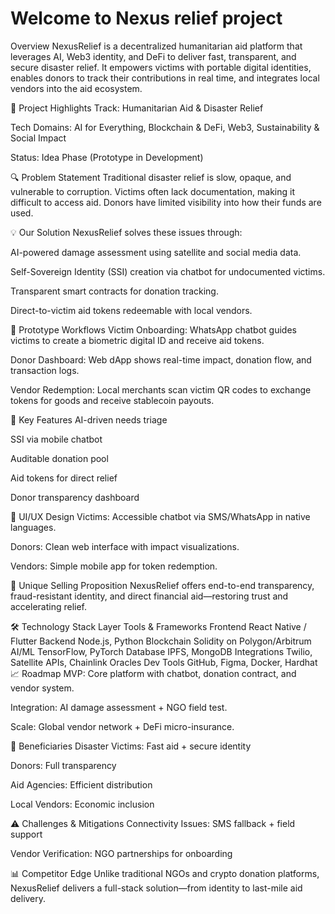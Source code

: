 # Welcome to Nexus relief project
Overview
NexusRelief is a decentralized humanitarian aid platform that leverages AI, Web3 identity, and DeFi to deliver fast, transparent, and secure disaster relief. It empowers victims with portable digital identities, enables donors to track their contributions in real time, and integrates local vendors into the aid ecosystem.

🚀 Project Highlights
Track: Humanitarian Aid & Disaster Relief

Tech Domains: AI for Everything, Blockchain & DeFi, Web3, Sustainability & Social Impact

Status: Idea Phase (Prototype in Development)

🔍 Problem Statement
Traditional disaster relief is slow, opaque, and vulnerable to corruption. Victims often lack documentation, making it difficult to access aid. Donors have limited visibility into how their funds are used.

💡 Our Solution
NexusRelief solves these issues through:

AI-powered damage assessment using satellite and social media data.

Self-Sovereign Identity (SSI) creation via chatbot for undocumented victims.

Transparent smart contracts for donation tracking.

Direct-to-victim aid tokens redeemable with local vendors.

🧪 Prototype Workflows
Victim Onboarding: WhatsApp chatbot guides victims to create a biometric digital ID and receive aid tokens.

Donor Dashboard: Web dApp shows real-time impact, donation flow, and transaction logs.

Vendor Redemption: Local merchants scan victim QR codes to exchange tokens for goods and receive stablecoin payouts.

🧠 Key Features
AI-driven needs triage

SSI via mobile chatbot

Auditable donation pool

Aid tokens for direct relief

Donor transparency dashboard

🎨 UI/UX Design
Victims: Accessible chatbot via SMS/WhatsApp in native languages.

Donors: Clean web interface with impact visualizations.

Vendors: Simple mobile app for token redemption.

🔐 Unique Selling Proposition
NexusRelief offers end-to-end transparency, fraud-resistant identity, and direct financial aid—restoring trust and accelerating relief.

🛠️ Technology Stack
Layer	Tools & Frameworks
Frontend	React Native / Flutter
Backend	Node.js, Python
Blockchain	Solidity on Polygon/Arbitrum
AI/ML	TensorFlow, PyTorch
Database	IPFS, MongoDB
Integrations	Twilio, Satellite APIs, Chainlink Oracles
Dev Tools	GitHub, Figma, Docker, Hardhat
📈 Roadmap
MVP: Core platform with chatbot, donation contract, and vendor system.

Integration: AI damage assessment + NGO field test.

Scale: Global vendor network + DeFi micro-insurance.

👥 Beneficiaries
Disaster Victims: Fast aid + secure identity

Donors: Full transparency

Aid Agencies: Efficient distribution

Local Vendors: Economic inclusion

⚠️ Challenges & Mitigations
Connectivity Issues: SMS fallback + field support

Vendor Verification: NGO partnerships for onboarding

📊 Competitor Edge
Unlike traditional NGOs and crypto donation platforms, NexusRelief delivers a full-stack solution—from identity to last-mile aid delivery.
